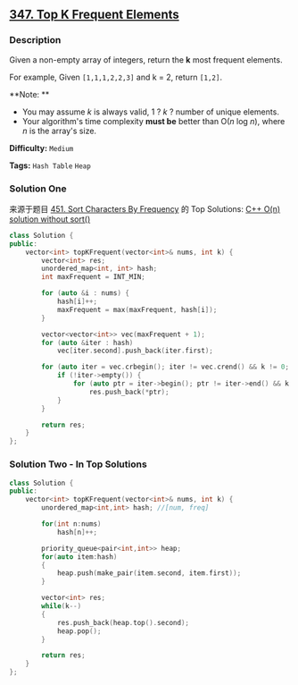 ## [347. Top K Frequent Elements](https://leetcode.com/problems/top-k-frequent-elements/description/)

### Description

Given a non-empty array of integers, return the **k** most frequent elements.

For example,
Given `[1,1,1,2,2,3]` and k = 2, return `[1,2]`.

**Note: **

- You may assume _k_ is always valid, 1 ? _k_ ? number of unique elements.
- Your algorithm's time complexity **must be** better than O(_n_ log _n_), where _n_ is the array's size.

**Difficulty:** `Medium`

**Tags:** `Hash Table` `Heap`

### Solution One

来源于题目 [451. Sort Characters By Frequency](https://leetcode.com/problems/sort-characters-by-frequency/discuss/) 的 Top Solutions: [C++ O(n) solution without sort()](https://discuss.leetcode.com/topic/66045/c-o-n-solution-without-sort)

```c++
class Solution {
public:
    vector<int> topKFrequent(vector<int>& nums, int k) {
        vector<int> res;
        unordered_map<int, int> hash;
        int maxFrequent = INT_MIN;

        for (auto &i : nums) {
            hash[i]++;
            maxFrequent = max(maxFrequent, hash[i]);
        }

        vector<vector<int>> vec(maxFrequent + 1);
        for (auto &iter : hash)
            vec[iter.second].push_back(iter.first);

        for (auto iter = vec.crbegin(); iter != vec.crend() && k != 0; iter++) {
            if (!iter->empty()) {
                for (auto ptr = iter->begin(); ptr != iter->end() && k != 0; ptr++, k--)
                    res.push_back(*ptr);
            }
        }

        return res;
    }
};
```

### Solution Two - In Top Solutions

```c++
class Solution {
public:
    vector<int> topKFrequent(vector<int>& nums, int k) {
        unordered_map<int,int> hash; //[num, freq]

        for(int n:nums)
            hash[n]++;

        priority_queue<pair<int,int>> heap;
        for(auto item:hash)
        {
            heap.push(make_pair(item.second, item.first));
        }

        vector<int> res;
        while(k--)
        {
            res.push_back(heap.top().second);
            heap.pop();
        }

        return res;
    }
};
```
